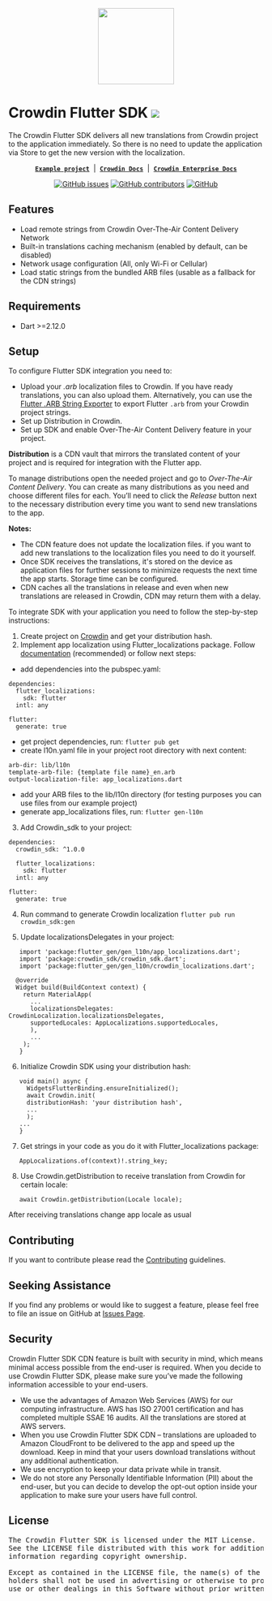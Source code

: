 [<p align='center'><img src='https://support.crowdin.com/assets/logos/crowdin-dark-symbol.png' data-canonical-src='https://support.crowdin.com/assets/logos/crowdin-dark-symbol.png' width='150' height='150' align='center'/></p>](https://crowdin.com)

# Crowdin Flutter SDK [<img src="https://img.shields.io/badge/beta-yellow"/>](https://github.com/crowdin/flutter-sdk)

The Crowdin Flutter SDK delivers all new translations from Crowdin project to the application immediately. So there is no need to update the application via Store to get the new version with the localization.

<div align="center">

[**`Example project`**](https://github.com/crowdin/flutter-sdk/tree/main/example) &nbsp;|&nbsp;
[**`Crowdin Docs`**](https://support.crowdin.com/content-delivery)  &nbsp;|&nbsp;
[**`Crowdin Enterprise Docs`**](https://support.crowdin.com/enterprise/content-delivery/)

[![GitHub issues](https://img.shields.io/github/issues/crowdin/flutter-sdk?cacheSeconds=9000)](https://github.com/crowdin/flutter-sdk/issues)
[![GitHub contributors](https://img.shields.io/github/contributors/crowdin/flutter-sdk?cacheSeconds=9000)](https://github.com/crowdin/flutter-sdk/graphs/contributors)
[![GitHub](https://img.shields.io/github/license/crowdin/flutter-sdk?cacheSeconds=20000)](https://github.com/crowdin/flutter-sdk/blob/master/LICENSE)

</div>

## Features

- Load remote strings from Crowdin Over-The-Air Content Delivery Network
- Built-in translations caching mechanism (enabled by default, can be disabled)
- Network usage configuration (All, only Wi-Fi or Cellular)
- Load static strings from the bundled ARB files (usable as a fallback for the CDN strings)

## Requirements

* Dart >=2.12.0

## Setup

To configure Flutter SDK integration you need to:

- Upload your *.arb* localization files to Crowdin. If you have ready translations, you can also upload them. Alternatively, you can use the [Flutter .ARB String Exporter](https://store.crowdin.com/arb-export) to export Flutter `.arb` from your Crowdin project strings.
- Set up Distribution in Crowdin.
- Set up SDK and enable Over-The-Air Content Delivery feature in your project.

**Distribution** is a CDN vault that mirrors the translated content of your project and is required for integration with the Flutter app.

To manage distributions open the needed project and go to *Over-The-Air Content Delivery*. You can create as many distributions as you need and choose different files for each. You’ll need to click the *Release* button next to the necessary distribution every time you want to send new translations to the app.

**Notes:**
- The CDN feature does not update the localization files. if you want to add new translations to the localization files you need to do it yourself.
- Once SDK receives the translations, it's stored on the device as application files for further sessions to minimize requests the next time the app starts. Storage time can be configured.
- CDN caches all the translations in release and even when new translations are released in Crowdin, CDN may return them with a delay.

To integrate SDK with your application you need to follow the step-by-step instructions:


1. Create project on [Crowdin](https://crowdin.com/) and get your distribution hash.
2. Implement app localization using Flutter_localizations package. Follow [documentation](https://docs.flutter.dev/development/accessibility-and-localization/internationalization#setting-up) (recommended) or follow next steps:
- add dependencies into the pubspec.yaml:
```
dependencies:
  flutter_localizations:
    sdk: flutter
  intl: any
  
flutter:
  generate: true
```
- get project dependencies, run:
```flutter pub get```
- create l10n.yaml file in your project root directory with next content:
```
arb-dir: lib/l10n
template-arb-file: {template file name}_en.arb
output-localization-file: app_localizations.dart
```
- add your ARB files to the lib/l10n directory (for testing purposes you can use files from our example project)
- generate app_localizations files, run:
```flutter gen-l10n```

3. Add Crowdin_sdk to your project:
```
dependencies:
  crowdin_sdk: ^1.0.0

  flutter_localizations:
    sdk: flutter
  intl: any
  
flutter:
  generate: true
```
4. Run command to generate Crowdin localization
```flutter pub run crowdin_sdk:gen```

5. Update localizationsDelegates in your project:
```
   import 'package:flutter_gen/gen_l10n/app_localizations.dart';
   import 'package:crowdin_sdk/crowdin_sdk.dart';
   import 'package:flutter_gen/gen_l10n/crowdin_localizations.dart';
```
```
  @override
  Widget build(BuildContext context) {
    return MaterialApp(
      ...
      localizationsDelegates: CrowdinLocalization.localizationsDelegates,
      supportedLocales: AppLocalizations.supportedLocales,
      ),
      ...
    );
   }
```
6. Initialize Crowdin SDK using your distribution hash:
```
   void main() async {
     WidgetsFlutterBinding.ensureInitialized();
     await Crowdin.init(
     distributionHash: 'your distribution hash',
     ...
     );
   ...
   }
```
7. Get strings in your code as you do it with Flutter_localizations package: 
```
   AppLocalizations.of(context)!.string_key;
```
8. Use Crowdin.getDistribution to receive translation from Crowdin for certain locale:
```
   await Crowdin.getDistribution(Locale locale);
```
After receiving translations change app locale as usual

## Contributing

If you want to contribute please read the [Contributing](/CONTRIBUTING.md) guidelines.

## Seeking Assistance

If you find any problems or would like to suggest a feature, please feel free to file an issue on GitHub at [Issues Page](https://github.com/crowdin/flutter-sdk/issues).

## Security

Crowdin Flutter SDK CDN feature is built with security in mind, which means minimal access possible from the end-user is required.
When you decide to use Crowdin Flutter SDK, please make sure you’ve made the following information accessible to your end-users.

- We use the advantages of Amazon Web Services (AWS) for our computing infrastructure. AWS has ISO 27001 certification and has completed multiple SSAE 16 audits. All the translations are stored at AWS servers.
- When you use Crowdin Flutter SDK CDN – translations are uploaded to Amazon CloudFront to be delivered to the app and speed up the download. Keep in mind that your users download translations without any additional authentication.
- We use encryption to keep your data private while in transit.
- We do not store any Personally Identifiable Information (PII) about the end-user, but you can decide to develop the opt-out option inside your application to make sure your users have full control.

## License
<pre>
The Crowdin Flutter SDK is licensed under the MIT License.
See the LICENSE file distributed with this work for additional 
information regarding copyright ownership.

Except as contained in the LICENSE file, the name(s) of the above copyright 
holders shall not be used in advertising or otherwise to promote the sale, 
use or other dealings in this Software without prior written authorization.
</pre>

